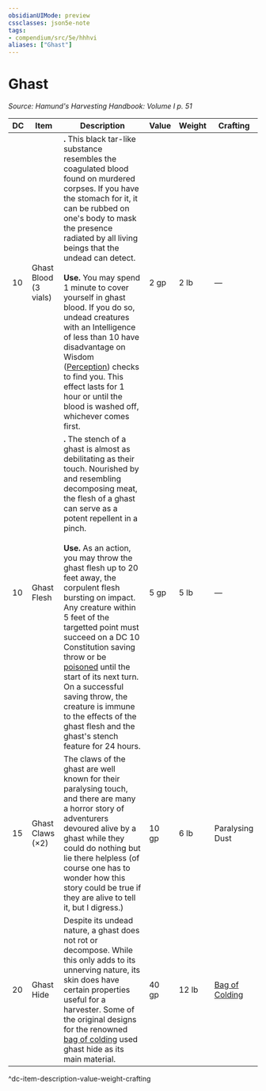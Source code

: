 ```yaml
---
obsidianUIMode: preview
cssclasses: json5e-note
tags:
- compendium/src/5e/hhhvi
aliases: ["Ghast"]
---
```

# Ghast
*Source: Hamund's Harvesting Handbook: Volume I p. 51* 

| DC | Item | Description | Value | Weight | Crafting |
|----|------|-------------|-------|--------|----------|
| 10 | Ghast Blood (3 vials) | **.** This black tar-like substance resembles the coagulated blood found on murdered corpses. If you have the stomach for it, it can be rubbed on one's body to mask the presence radiated by all living beings that the undead can detect.<br /><br />**Use.** You may spend 1 minute to cover yourself in ghast blood. If you do so, undead creatures with an Intelligence of less than 10 have disadvantage on Wisdom ([Perception](/compendium/rules/skills.md#Perception)) checks to find you. This effect lasts for 1 hour or until the blood is washed off, whichever comes first. | 2 gp | 2 lb | — |
| 10 | Ghast Flesh | **.** The stench of a ghast is almost as debilitating as their touch. Nourished by and resembling decomposing meat, the flesh of a ghast can serve as a potent repellent in a pinch.<br /><br />**Use.** As an action, you may throw the ghast flesh up to 20 feet away, the corpulent flesh bursting on impact. Any creature within 5 feet of the targetted point must succeed on a DC 10 Constitution saving throw or be [poisoned](/compendium/rules/conditions.md#poisoned) until the start of its next turn. On a successful saving throw, the creature is immune to the effects of the ghast flesh and the ghast's stench feature for 24 hours. | 5 gp | 5 lb | — |
| 15 | Ghast Claws (×2) | The claws of the ghast are well known for their paralysing touch, and there are many a horror story of adventurers devoured alive by a ghast while they could do nothing but lie there helpless (of course one has to wonder how this story could be true if they are alive to tell it, but I digress.) | 10 gp | 6 lb | Paralysing Dust |
| 20 | Ghast Hide | Despite its undead nature, a ghast does not rot or decompose. While this only adds to its unnerving nature, its skin does have certain properties useful for a harvester. Some of the original designs for the renowned [bag of colding](compendium/items/bag-of-colding-hhhvi.md) used ghast hide as its main material. | 40 gp | 12 lb | [Bag of Colding](compendium/items/bag-of-colding-hhhvi.md) |
^dc-item-description-value-weight-crafting
